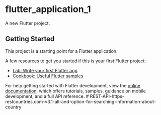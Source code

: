 # flutter_application_1

A new Flutter project.

## Getting Started

This project is a starting point for a Flutter application.

A few resources to get you started if this is your first Flutter project:

- [Lab: Write your first Flutter app](https://docs.flutter.dev/get-started/codelab)
- [Cookbook: Useful Flutter samples](https://docs.flutter.dev/cookbook)

For help getting started with Flutter development, view the
[online documentation](https://docs.flutter.dev/), which offers tutorials,
samples, guidance on mobile development, and a full API reference.
#   R E S T - A P I - h t t p s - r e s t c o u n t r i e s . c o m - v 3 . 1 - a l l - a n d - o p t i o n - f o r - s e a r c h i n g - i n f o r m a t i o n - a b o u t - c o u n t r y  
 